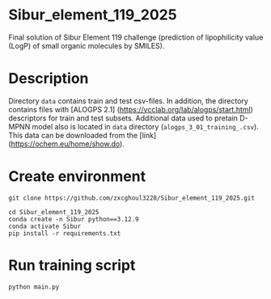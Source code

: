# Sibur_element_119_2025
Final solution of Sibur Element 119 challenge (prediction of lipophilicity value (LogP) of small organic molecules by SMILES).

# Description
Directory ```data``` contains train and test csv-files. In addition, the directory contains files with [ALOGPS 2.1] (https://vcclab.org/lab/alogps/start.html) descriptors for train and test subsets.
Additional data used to pretain D-MPNN model also is located in ```data``` directory (```alogps_3_01_training_.csv```). This data can be downloaded from the [link] (https://ochem.eu/home/show.do).
# Create environment
```git clone https://github.com/zxcghoul3228/Sibur_element_119_2025.git```
```
cd Sibur_element_119_2025
conda create -n Sibur python==3.12.9
conda activate Sibur
pip install -r requirements.txt
```
# Run training script
```
python main.py
```
